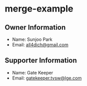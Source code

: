 # merge-example

## Owner Information
* Name: Sunjoo Park
* Email: all4dich@gmail.com

## Supporter Information
* Name: Gate Keeper
* Email: gatekeeper.tvsw@lge.com
